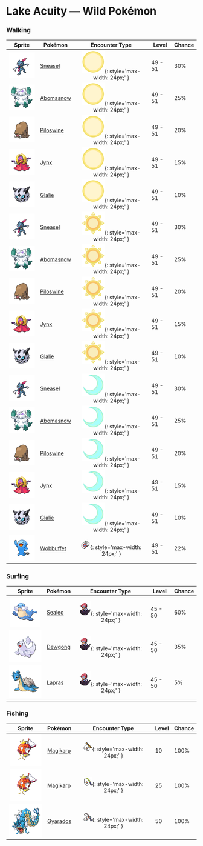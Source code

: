 # Lake Acuity — Wild Pokémon

### Walking

| Sprite | Pokémon | Encounter Type | Level | Chance |
|:------:|---------|:--------------:|-------|--------|
| ![Sneasel](../../assets/sprites/sneasel/front.gif "Sneasel") | [Sneasel](../../pokemon/sneasel.md/) | ![Morning](../../assets/encounter_types/morning.png "Morning"){: style='max-width: 24px;' } | 49 - 51 | 30% |
| ![Abomasnow](../../assets/sprites/abomasnow/front.gif "Abomasnow") | [Abomasnow](../../pokemon/abomasnow.md/) | ![Morning](../../assets/encounter_types/morning.png "Morning"){: style='max-width: 24px;' } | 49 - 51 | 25% |
| ![Piloswine](../../assets/sprites/piloswine/front.gif "Piloswine") | [Piloswine](../../pokemon/piloswine.md/) | ![Morning](../../assets/encounter_types/morning.png "Morning"){: style='max-width: 24px;' } | 49 - 51 | 20% |
| ![Jynx](../../assets/sprites/jynx/front.gif "Jynx") | [Jynx](../../pokemon/jynx.md/) | ![Morning](../../assets/encounter_types/morning.png "Morning"){: style='max-width: 24px;' } | 49 - 51 | 15% |
| ![Glalie](../../assets/sprites/glalie/front.gif "Glalie") | [Glalie](../../pokemon/glalie.md/) | ![Morning](../../assets/encounter_types/morning.png "Morning"){: style='max-width: 24px;' } | 49 - 51 | 10% |
| ![Sneasel](../../assets/sprites/sneasel/front.gif "Sneasel") | [Sneasel](../../pokemon/sneasel.md/) | ![Day](../../assets/encounter_types/day.png "Day"){: style='max-width: 24px;' } | 49 - 51 | 30% |
| ![Abomasnow](../../assets/sprites/abomasnow/front.gif "Abomasnow") | [Abomasnow](../../pokemon/abomasnow.md/) | ![Day](../../assets/encounter_types/day.png "Day"){: style='max-width: 24px;' } | 49 - 51 | 25% |
| ![Piloswine](../../assets/sprites/piloswine/front.gif "Piloswine") | [Piloswine](../../pokemon/piloswine.md/) | ![Day](../../assets/encounter_types/day.png "Day"){: style='max-width: 24px;' } | 49 - 51 | 20% |
| ![Jynx](../../assets/sprites/jynx/front.gif "Jynx") | [Jynx](../../pokemon/jynx.md/) | ![Day](../../assets/encounter_types/day.png "Day"){: style='max-width: 24px;' } | 49 - 51 | 15% |
| ![Glalie](../../assets/sprites/glalie/front.gif "Glalie") | [Glalie](../../pokemon/glalie.md/) | ![Day](../../assets/encounter_types/day.png "Day"){: style='max-width: 24px;' } | 49 - 51 | 10% |
| ![Sneasel](../../assets/sprites/sneasel/front.gif "Sneasel") | [Sneasel](../../pokemon/sneasel.md/) | ![Night](../../assets/encounter_types/night.png "Night"){: style='max-width: 24px;' } | 49 - 51 | 30% |
| ![Abomasnow](../../assets/sprites/abomasnow/front.gif "Abomasnow") | [Abomasnow](../../pokemon/abomasnow.md/) | ![Night](../../assets/encounter_types/night.png "Night"){: style='max-width: 24px;' } | 49 - 51 | 25% |
| ![Piloswine](../../assets/sprites/piloswine/front.gif "Piloswine") | [Piloswine](../../pokemon/piloswine.md/) | ![Night](../../assets/encounter_types/night.png "Night"){: style='max-width: 24px;' } | 49 - 51 | 20% |
| ![Jynx](../../assets/sprites/jynx/front.gif "Jynx") | [Jynx](../../pokemon/jynx.md/) | ![Night](../../assets/encounter_types/night.png "Night"){: style='max-width: 24px;' } | 49 - 51 | 15% |
| ![Glalie](../../assets/sprites/glalie/front.gif "Glalie") | [Glalie](../../pokemon/glalie.md/) | ![Night](../../assets/encounter_types/night.png "Night"){: style='max-width: 24px;' } | 49 - 51 | 10% |
| ![Wobbuffet](../../assets/sprites/wobbuffet/front.gif "Wobbuffet") | [Wobbuffet](../../pokemon/wobbuffet.md/) | ![Poké Radar](../../assets/encounter_types/poke_radar.png "Poké Radar"){: style='max-width: 24px;' } | 49 - 51 | 22% |

### Surfing

| Sprite | Pokémon | Encounter Type | Level | Chance |
|:------:|---------|:--------------:|-------|--------|
| ![Sealeo](../../assets/sprites/sealeo/front.gif "Sealeo") | [Sealeo](../../pokemon/sealeo.md/) | ![Surf](../../assets/encounter_types/surf.png "Surf"){: style='max-width: 24px;' } | 45 - 50 | 60% |
| ![Dewgong](../../assets/sprites/dewgong/front.gif "Dewgong") | [Dewgong](../../pokemon/dewgong.md/) | ![Surf](../../assets/encounter_types/surf.png "Surf"){: style='max-width: 24px;' } | 45 - 50 | 35% |
| ![Lapras](../../assets/sprites/lapras/front.gif "Lapras") | [Lapras](../../pokemon/lapras.md/) | ![Surf](../../assets/encounter_types/surf.png "Surf"){: style='max-width: 24px;' } | 45 - 50 | 5% |

### Fishing

| Sprite | Pokémon | Encounter Type | Level | Chance |
|:------:|---------|:--------------:|-------|--------|
| ![Magikarp](../../assets/sprites/magikarp/front.gif "Magikarp") | [Magikarp](../../pokemon/magikarp.md/) | ![Old Rod](../../assets/encounter_types/old_rod.png "Old Rod"){: style='max-width: 24px;' } | 10 | 100% |
| ![Magikarp](../../assets/sprites/magikarp/front.gif "Magikarp") | [Magikarp](../../pokemon/magikarp.md/) | ![Good Rod](../../assets/encounter_types/good_rod.png "Good Rod"){: style='max-width: 24px;' } | 25 | 100% |
| ![Gyarados](../../assets/sprites/gyarados/front.gif "Gyarados") | [Gyarados](../../pokemon/gyarados.md/) | ![Super Rod](../../assets/encounter_types/super_rod.png "Super Rod"){: style='max-width: 24px;' } | 50 | 100% |

